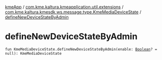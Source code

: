 [kmeApp](../../index.md) / [com.kme.kaltura.kmeapplication.util.extensions](../index.md) / [com.kme.kaltura.kmesdk.ws.message.type.KmeMediaDeviceState](index.md) / [defineNewDeviceStateByAdmin](./define-new-device-state-by-admin.md)

# defineNewDeviceStateByAdmin

`fun KmeMediaDeviceState.defineNewDeviceStateByAdmin(enable: `[`Boolean`](https://kotlinlang.org/api/latest/jvm/stdlib/kotlin/-boolean/index.html)`? = null): KmeMediaDeviceState`